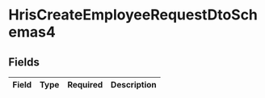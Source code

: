 # HrisCreateEmployeeRequestDtoSchemas4


## Fields

| Field       | Type        | Required    | Description |
| ----------- | ----------- | ----------- | ----------- |